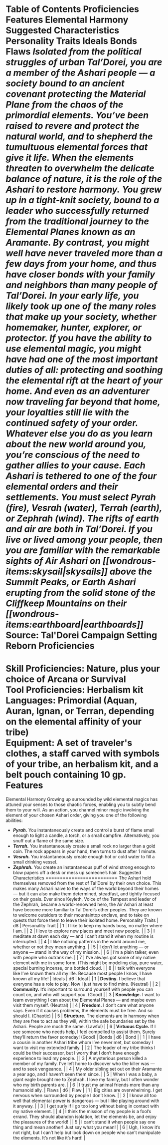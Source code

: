 Table of Contents
Proficiencies
Features
Elemental Harmony
Suggested Characteristics
Personality Traits
Ideals
Bonds
Flaws
***Isolated from the political struggles of urban Tal’Dorei, you are a member of the Ashari people — a society bound to an ancient covenant protecting the Material Plane from the chaos of the primordial elements. You’ve been raised to revere and protect the natural world, and to shepherd the tumultuous elemental forces that give it life. When the elements threaten to overwhelm the delicate balance of nature, it is the role of the Ashari to restore harmony.***
***You grew up in a tight-knit society, bound to a leader who successfully returned from the traditional journey to the Elemental Planes known as an Aramante. By contrast, you might well have never traveled more than a few days from your home, and thus have closer bonds with your family and neighbors than many people of Tal’Dorei.***
***In your early life, you likely took up one of the many roles that make up your society, whether homemaker, hunter, explorer, or protector. If you have the ability to use elemental magic, you might have had one of the most important duties of all: protecting and soothing the elemental rift at the heart of your home. And even as an adventurer now traveling far beyond that home, your loyalties still lie with the continued safety of your order. Whatever else you do as you learn about the new world around you, you’re conscious of the need to gather allies to your cause.***
***Each Ashari is tethered to one of the four elemental orders and their settlements. You must select Pyrah (fire), Vesrah (water), Terrah (earth), or Zephrah (wind). The rifts of earth and air are both in Tal’Dorei. If you live or lived among your people, then you are familiar with the remarkable sights of Air Ashari on [[wondrous-items:skysail|skysails]] above the Summit Peaks, or Earth Ashari erupting from the solid stone of the Cliffkeep Mountains on their [[wondrous-items:earthboard|earthboards]]***
Source: Tal'Dorei Campaign Setting Reborn
Proficiencies
=============
**Skill Proficiencies:** Nature, plus your choice of Arcana or Survival  
**Tool Proficiencies:** Herbalism kit  
**Languages:** Primordial (Aquan, Auran, Ignan, or Terran, depending on the elemental affinity of your tribe)  
**Equipment:** A set of traveler's clothes, a staff carved with symbols of your tribe, an herbalism kit, and a belt pouch containing 10 gp.
Features
========
Elemental Harmony
Growing up surrounded by wild elemental magics has attuned your senses to those chaotic forces, enabling you to subtly bend them to your will. As an action, you channel minor magic involving the element of your chosen Ashari order, giving you one of the following abilities:
* ***Pyrah.*** You instantaneously create and control a burst of flame small enough to light a candle, a torch, or a small campfire. Alternatively, you snuff out a flame of the same size.
* ***Terrah.*** You instantaneously create a small rock no larger than a gold coin. The rock appears in your hand, then turns to dust after 1 minute.
* ***Vesrah.*** You instantaneously create enough hot or cold water to fill a small drinking vessel.
* ***Zephrah.*** You create an instantaneous puff of wind strong enough to blow papers off a desk or mess up someone’s hair.
Suggested Characteristics
=========================
The Ashari hold themselves removed from the rest of Tal’Dorei by their own choice. This makes many Ashari naive to the ways of the world beyond their homes — but it can also make them determined, steadfast, and tightly focused on their goals. Ever since Keyleth, Voice of the Tempest and leader of the Zephrah, became a world-renowned hero, the Air Ashari at least have become more familiar to Tal’Dorei’s other peoples. They are known to welcome outsiders to their mountaintop enclave, and to take on quests that force them to leave their isolated home.
Personality Traits
| d8 | Personality Trait |
| 1 | I like to keep my hands busy, no matter where I am. |
| 2 | I love to explore new places and meet new people. |
| 3 | I meditate at dawn each day — and I can’t stand it when my routine is interrupted. |
| 4 | I like noticing patterns in the world around me, whether or not they mean anything. |
| 5 | I don’t let anything — or anyone — stand in the way of my mission. |
| 6 | I’m a plain talker, even with people who outrank me. |
| 7 | I’ve always got some of my native element with me in some form. (This might be modeling clay, pure water, special burning incense, or a bottled cloud. |
| 8 | I talk with everyone like I’ve known them all my life. Because most people I know, I have known all my life! |
Ideals
| d6 | Ideal |
| 1 | **Destiny.** I believe that everyone has a role to play. Now I just have to find mine. (Neutral) |
| 2 | **Community.** It’s important to surround yourself with people you can count on, and who will support you. (Good) |
| 3 | **Knowledge.** I want to learn everything I can about the Elemental Planes — and maybe even visit them myself. (Neutral) |
| 4 | **Freedom.** I don’t care what anyone says. Even if it causes problems, the elements must be free. And so should I. (Chaotic) |
| 5 | **Structure.** The elements are in harmony when they are free to act as they will, within the safe boundaries set by the Ashari. People are much the same. (Lawful) |
| 6 | **Virtuous Cycle.** If I see someone who needs help, I feel compelled to assist them. Surely they’ll return the favor someday! (Good) |
Bonds
| d6 | Bond |
| 1 | I have a cousin in another Ashari tribe whom I’ve never met, but someday I want to visit my extended family. |
| 2 | The leader of my tribe thinks I could be their successor, but I worry that I don’t have enough experience to lead my people. |
| 3 | A mysterious person killed a member of my family. I’ve left home to discover who the killer was — and to seek vengeance. |
| 4 | My older sibling set out on their Aramante a year ago, and I haven’t seen them since. |
| 5 | When I was a baby, a giant eagle brought me to Zephrah. I love my family, but I often wonder who my birth parents are. |
| 6 | I trust my animal friends more than any humanoid ally. |
Flaws
| d6 | Flaw |
| 1 | Big cities are overwhelming. I get nervous when surrounded by people I don’t know. |
| 2 | I know all too well that elemental power is dangerous — but I like playing around with it anyway. |
| 3 | I get surly if I go too long without being in contact with my native element. |
| 4 | I think the mission of my people is a fool’s errand. They should abandon isolation, let the elements be, and enjoy the pleasures of the world! |
| 5 | I can’t stand it when people say one thing and mean another! Just say what you mean! |
| 6 | Ugh, I know it’s not right, but I can’t help but look down on people who can’t manipulate the elements. It’s not like it’s hard! |